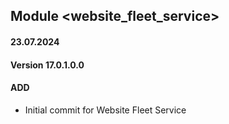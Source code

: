 ## Module <website_fleet_service>

#### 23.07.2024
#### Version 17.0.1.0.0
#### ADD
- Initial commit for Website Fleet Service
